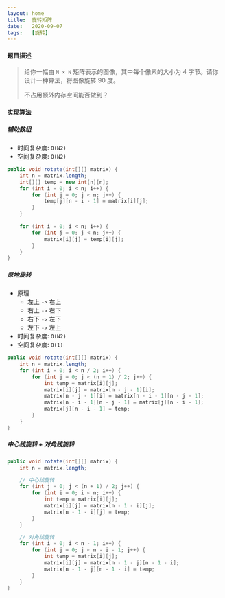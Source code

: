 ```yaml
---
layout: home
title:  旋转矩阵
date:   2020-09-07
tags:   [旋转]
---
```


#### 题目描述

> 给你一幅由 `N × N` 矩阵表示的图像，其中每个像素的大小为 4 字节。请你设计一种算法，将图像旋转 90 度。
>
> 不占用额外内存空间能否做到？

#### 实现算法

##### 辅助数组

* 时间复杂度: `O(N2)`
* 空间复杂度: `O(N2)`

```java
public void rotate(int[][] matrix) {
    int n = matrix.length;
    int[][] temp = new int[n][n];
    for (int i = 0; i < n; i++) {
        for (int j = 0; j < n; j++) {
            temp[j][n - i - 1] = matrix[i][j];
        }
    }

    for (int i = 0; i < n; i++) {
        for (int j = 0; j < n; j++) {
            matrix[i][j] = temp[i][j];
        }
    }
}
```

##### 原地旋转

* 原理
    * 左上 `->` 右上
    * 右上 `->` 右下
    * 右下 `->` 左下
    * 左下 `->` 左上
* 时间复杂度: `O(N2)`
* 空间复杂度: `O(1)`

```java
public void rotate(int[][] matrix) {
    int n = matrix.length;
    for (int i = 0; i < n / 2; i++) {
        for (int j = 0; j < (n + 1) / 2; j++) {
            int temp = matrix[i][j];
            matrix[i][j] = matrix[n - j - 1][i];
            matrix[n - j - 1][i] = matrix[n - i - 1][n - j - 1];
            matrix[n - i - 1][n - j - 1] = matrix[j][n - i - 1];
            matrix[j][n - i - 1] = temp;
        }
    }
}
```

##### 中心线旋转 + 对角线旋转

```java
public void rotate(int[][] matrix) {
    int n = matrix.length;

    // 中心线旋转
    for (int j = 0; j < (n + 1) / 2; j++) {
        for (int i = 0; i < n; i++) {
            int temp = matrix[i][j];
            matrix[i][j] = matrix[n - 1 - i][j];
            matrix[n - 1 - i][j] = temp;
        }
    }

    // 对角线旋转
    for (int i = 0; i < n - 1; i++) {
        for (int j = 0; j < n - i - 1; j++) {
            int temp = matrix[i][j];
            matrix[i][j] = matrix[n - 1 - j][n - 1 - i];
            matrix[n - 1 - j][n - 1 - i] = temp;
        }
    }
}
```
